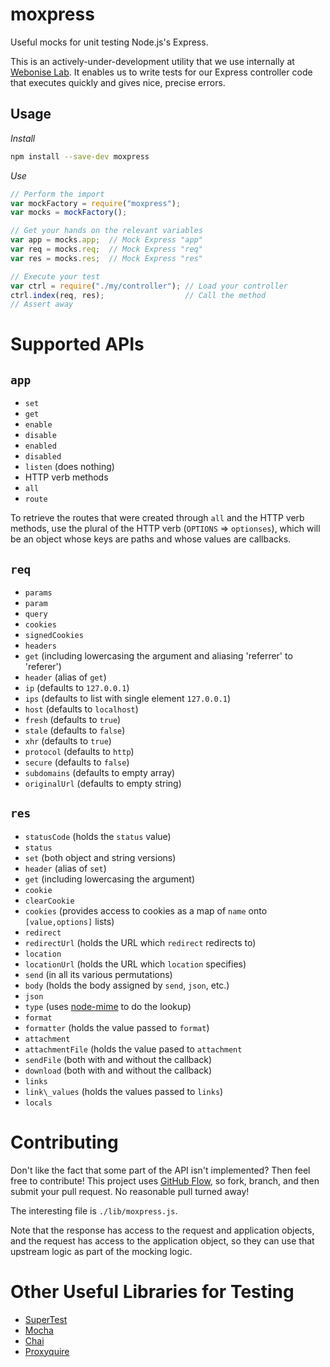 moxpress
========

Useful mocks for unit testing Node.js's Express.

This is an actively-under-development utility that we use internally
at [Webonise Lab](http://www.webonise.com/about/).  It enables us to write tests
for our Express controller code that executes quickly and gives nice, precise
errors.

Usage
-------

*Install*

```bash
npm install --save-dev moxpress
```

*Use*

```javascript
// Perform the import
var mockFactory = require("moxpress");
var mocks = mockFactory();

// Get your hands on the relevant variables
var app = mocks.app;  // Mock Express "app"
var req = mocks.req;  // Mock Express "req"
var res = mocks.res;  // Mock Express "res"

// Execute your test
var ctrl = require("./my/controller"); // Load your controller
ctrl.index(req, res);                  // Call the method
// Assert away
```


Supported APIs
================

`app`
------

* `set`
* `get`
* `enable`
* `disable`
* `enabled`
* `disabled`
* `listen` (does nothing)
* HTTP verb methods
* `all`
* `route`

To retrieve the routes that were created through `all` and the HTTP verb methods,
use the plural of the HTTP verb (`OPTIONS` => `optionses`), which will be an object
whose keys are paths and whose values are callbacks.

`req`
--------

* `params`
* `param`
* `query`
* `cookies`
* `signedCookies`
* `headers`
* `get` (including lowercasing the argument and aliasing 'referrer' to 'referer')
* `header` (alias of `get`)
* `ip` (defaults to `127.0.0.1`)
* `ips` (defaults to list with single element `127.0.0.1`)
* `host` (defaults to `localhost`)
* `fresh` (defaults to `true`)
* `stale` (defaults to `false`)
* `xhr` (defaults to `true`)
* `protocol` (defaults to `http`)
* `secure` (defaults to `false`)
* `subdomains` (defaults to empty array)
* `originalUrl` (defaults to empty string)

`res`
--------

* `statusCode` (holds the `status` value)
* `status`
* `set` (both object and string versions)
* `header`  (alias of `set`)
* `get` (including lowercasing the argument)
* `cookie`
* `clearCookie`
* `cookies` (provides access to cookies as a map of `name` onto `[value,options]` lists)
* `redirect`
* `redirectUrl` (holds the URL which `redirect` redirects to)
* `location`
* `locationUrl` (holds the URL which `location` specifies)
* `send` (in all its various permutations)
* `body` (holds the body assigned by `send`, `json`, etc.)
* `json`
* `type` (uses [node-mime](https://github.com/broofa/node-mime) to do the lookup)
* `format`
* `formatter` (holds the value passed to `format`)
* `attachment`
* `attachmentFile` (holds the value pased to `attachment`
* `sendFile` (both with and without the callback)
* `download` (both with and without the callback)
* `links`
* `link\_values` (holds the values passed to `links`)
* `locals`

Contributing
=============

Don't like the fact that some part of the API isn't implemented? Then feel
free to contribute! This project uses
[GitHub Flow](http://guides.github.com/introduction/flow/index.html), so
fork, branch, and then submit your pull request. No reasonable pull turned away!

The interesting file is `./lib/moxpress.js`.

Note that the response has access to the request and application objects,
and the request has access to the application object, so they can use that
upstream logic as part of the mocking logic.

Other Useful Libraries for Testing
=====================================

* [SuperTest](http://github.com/visionmedia/supertest)
* [Mocha](http://visionmedia.github.io/mocha/)
* [Chai](http://chaijs.com/)
* [Proxyquire](http://github.com/thlorenz/proxyquire)
